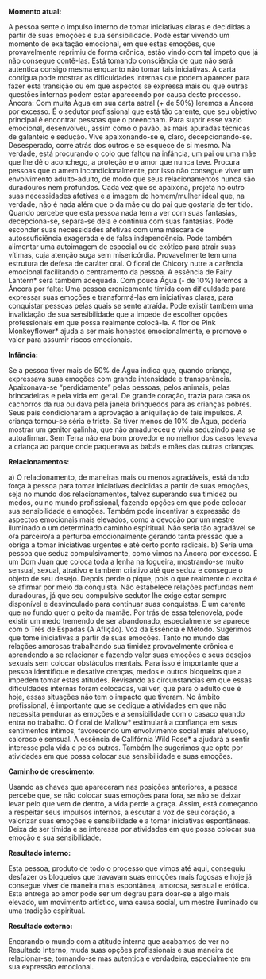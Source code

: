 **Momento atual:**

 A pessoa sente o impulso interno de tomar iniciativas
claras e decididas a partir de suas emoções e sua sensibilidade. Pode estar
vivendo um momento de exaltação emocional, em que estas emoções, que
provavelmente reprimiu de forma crônica, estão vindo com tal ímpeto que já
não consegue contê-las. Está tomando consciência de que não será autentica
consigo mesma enquanto não tomar tais iniciativas. A carta contigua pode
mostrar as dificuldades internas que podem aparecer para fazer esta transição
ou em que aspectos se expressa mais ou que outras questões internas podem
estar aparecendo por causa deste processo.
Âncora: Com muita Água em sua carta astral (+ de 50%) leremos a
Âncora por excesso. É o sedutor profissional que está tão carente, que seu
objetivo principal é encontrar pessoas que o preencham. Para suprir esse
vazio emocional, desenvolveu, assim como o pavão, as mais apuradas
técnicas de galanteio e sedução. Vive apaixonando-se e, claro,
decepcionando-se. Desesperado, corre atrás dos outros e se esquece de si
mesmo. Na verdade, está procurando o colo que faltou na infância, um pai ou
uma mãe que lhe dê o aconchego, a proteção e o amor que nunca teve.
Procura pessoas que o amem incondicionalmente, por isso não consegue
viver um envolvimento adulto-adulto, de modo que seus relacionamentos
nunca são duradouros nem profundos. Cada vez que se apaixona, projeta no
outro suas necessidades afetivas e a imagem do homem/mulher ideal que, na
verdade, não é nada além que o da mãe ou do pai que gostaria de ter tido.
Quando percebe que esta pessoa nada tem a ver com suas fantasias,
decepciona-se, separa-se dela e continua com suas fantasias.
Pode esconder suas necessidades afetivas com uma máscara de
autossuficiência exagerada e de falsa independência. Pode também alimentar
uma autoimagem de especial ou de exótico para atrair suas vítimas, cuja
atenção suga sem misericórdia. Provavelmente tem uma estrutura de defesa
de caráter oral. O floral de Chicory nutre a carência emocional facilitando o
centramento da pessoa. A essência de Fairy Lantern* será também adequada.
Com pouca Água (- de 10%) leremos a Âncora por falta: Uma pessoa
cronicamente tímida com dificuldade para expressar suas emoções e
transformá-las em iniciativas claras, para conquistar pessoas pelas quais se
sente atraída. Pode existir também uma invalidação de sua sensibilidade que a
impede de escolher opções professionais em que possa realmente colocá-la.
A flor de Pink Monkeyflower* ajuda a ser mais honestos emocionalmente, e
promove o valor para assumir riscos emocionais.



**Infância:**

 Se a pessoa tiver mais de 50% de Água indica que, quando
criança, expressava suas emoções com grande intensidade e transparência.
Apaixonava-se “perdidamente” pelas pessoas, pelos animais, pelas
brincadeiras e pela vida em geral. De grande coração, trazia para casa os
cachorros da rua ou dava pela janela brinquedos para as crianças pobres. Seus
pais condicionaram a aprovação à aniquilação de tais impulsos. A criança
tornou-se séria e triste.
Se tiver menos de 10% de Água, poderia mostrar um genitor galinha,
que não amadureceu e vivia seduzindo para se autoafirmar. Sem Terra não
era bom provedor e no melhor dos casos levava a criança ao parque onde
paquerava as babás e mães das outras crianças.



**Relacionamentos:**

 a) O relacionamento, de maneiras mais ou menos
agradáveis, está dando força à pessoa para tomar iniciativas decididas a partir
de suas emoções, seja no mundo dos relacionamentos, talvez superando sua
timidez ou medos, ou no mundo profissional, fazendo opções em que pode
colocar sua sensibilidade e emoções. Também pode incentivar a expressão de
aspectos emocionais mais elevados, como a devoção por um mestre
iluminado o um determinado caminho espiritual. Não seria tão agradável se
o/a parceiro/a a perturba emocionalmente gerando tanta pressão que a obriga
a tomar iniciativas urgentes e até certo ponto radicais. b) Seria uma pessoa
que seduz compulsivamente, como vimos na Âncora por excesso. É um Dom
Juan que coloca toda a lenha na fogueira, mostrando-se muito sensual,
sexual, atrativo e também criativo até que seduz e consegue o objeto de seu
desejo. Depois perde o pique, pois o que realmente o excita é se afirmar por
meio da conquista. Não estabelece relações profundas nem duradouras, já que
seu compulsivo sedutor lhe exige estar sempre disponível e desvinculado
para continuar suas conquistas. É um carente que no fundo quer o peito da
mamãe. Por trás de essa telenovela, pode existir um medo tremendo de ser
abandonado, especialmente se aparece com o Três de Espadas (A Aflição).
Voz da Essência e Método. Sugerimos que tome iniciativas a partir de
suas emoções. Tanto no mundo das relações amorosas trabalhando sua
timidez provavelmente crônica e aprendendo a se relacionar e fazendo valer
suas emoções e seus desejos sexuais sem colocar obstáculos mentais. Para
isso é importante que a pessoa identifique e desative crenças, medos e outros
bloqueios que a impedem tomar estas atitudes. Revisando as circunstancias
em que essas dificuldades internas foram colocadas, vai ver, que para o
adulto que é hoje, essas situações não tem o impacto que tiveram. No âmbito
profissional, é importante que se dedique a atividades em que não necessita
pendurar as emoções e a sensibilidade com o casaco quando entra no
trabalho.
O floral de Mallow* estimulará a confiança em seus sentimentos
íntimos, favorecendo um envolvimento social mais afetuoso, caloroso e
sensual. A essência de Califórnia Wild Rose* a ajudará a sentir interesse pela
vida e pelos outros. Também lhe sugerimos que opte por atividades em que
possa colocar sua sensibilidade e suas emoções.



**Caminho de crescimento:**

 Usando as chaves que apareceram nas
posições anteriores, a pessoa percebe que, se não colocar suas emoções para
fora, se não se deixar levar pelo que vem de dentro, a vida perde a graça.
Assim, está começando a respeitar seus impulsos internos, a escutar a voz de
seu coração, a valorizar suas emoções e sensibilidade e a tomar iniciativas
espontâneas. Deixa de ser tímida e se interessa por atividades em que possa
colocar sua emoção e sua sensibilidade.



**Resultado interno:**

 Esta pessoa, produto de todo o processo que vimos
até aqui, conseguiu desfazer os bloqueios que travavam suas emoções mais
fogosas e hoje já consegue viver de maneira mais espontânea, amorosa,
sensual e erótica. Esta entrega ao amor pode ser um degrau para doar-se a
algo mais elevado, um movimento artístico, uma causa social, um mestre
iluminado ou uma tradição espiritual.



**Resultado externo:**

 Encarando o mundo com a atitude interna que
acabamos de ver no Resultado Interno, muda suas opções profissionais e sua
maneira de relacionar-se, tornando-se mas autentica e verdadeira,
especialmente em sua expressão emocional.
